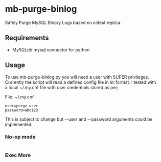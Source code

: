 # mb-purge-binlog
Safely Purge MySQL Binary Logs based on oldest replica

## Requirements
- MySQLdb mysql connector for python

## Usage
To use mb-purge-binlog.py you will need a user with SUPER privileges. Currently the script will read a defined config file in ini format. I tested with a local ~/.my.cnf file with user credentials stored as per;

File: ~/.my.cnf
```[client]
user=purge_user
password=abc123
```
This is subject to change but --user and --password arguments could be implemented.

### No-op mode

``` ./mb-purge-binlog -m {master_host} -r {replica_host1},{replica_host2} -c ~/.my.cnf
```

### Exec More
